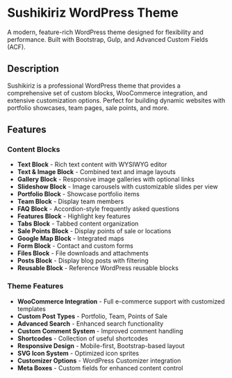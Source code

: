 # Sushikiriz WordPress Theme

A modern, feature-rich WordPress theme designed for flexibility and performance. Built with Bootstrap, Gulp, and Advanced Custom Fields (ACF).

## Description

Sushikiriz is a professional WordPress theme that provides a comprehensive set of custom blocks, WooCommerce integration, and extensive customization options. Perfect for building dynamic websites with portfolio showcases, team pages, sale points, and more.

## Features

### Content Blocks
- **Text Block** - Rich text content with WYSIWYG editor
- **Text & Image Block** - Combined text and image layouts
- **Gallery Block** - Responsive image galleries with optional links
- **Slideshow Block** - Image carousels with customizable slides per view
- **Portfolio Block** - Showcase portfolio items
- **Team Block** - Display team members
- **FAQ Block** - Accordion-style frequently asked questions
- **Features Block** - Highlight key features
- **Tabs Block** - Tabbed content organization
- **Sale Points Block** - Display points of sale or locations
- **Google Map Block** - Integrated maps
- **Form Block** - Contact and custom forms
- **Files Block** - File downloads and attachments
- **Posts Block** - Display blog posts with filtering
- **Reusable Block** - Reference WordPress reusable blocks

### Theme Features
- **WooCommerce Integration** - Full e-commerce support with customized templates
- **Custom Post Types** - Portfolio, Team, Points of Sale
- **Advanced Search** - Enhanced search functionality
- **Custom Comment System** - Improved comment handling
- **Shortcodes** - Collection of useful shortcodes
- **Responsive Design** - Mobile-first, Bootstrap-based layout
- **SVG Icon System** - Optimized icon sprites
- **Customizer Options** - WordPress Customizer integration
- **Meta Boxes** - Custom fields for enhanced content control
